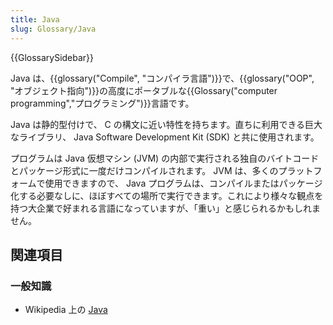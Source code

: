 ```yaml
---
title: Java
slug: Glossary/Java
---
```


{{GlossarySidebar}}

Java は、{{glossary("Compile", "コンパイラ言語")}}で、{{glossary("OOP", "オブジェクト指向")}}の高度にポータブルな{{Glossary("computer programming","プログラミング")}}言語です。

Java は静的型付けで、 C の構文に近い特性を持ちます。直ちに利用できる巨大なライブラリ、 Java Software Development Kit (SDK) と共に使用されます。

プログラムは Java 仮想マシン (JVM) の内部で実行される独自のバイトコードとパッケージ形式に一度だけコンパイルされます。 JVM は、多くのプラットフォームで使用できますので、 Java プログラムは、コンパイルまたはパッケージ化する必要なしに、ほぼすべての場所で実行できます。これにより様々な観点を持つ大企業で好まれる言語になっていますが、「重い」と感じられるかもしれません。

## 関連項目

### 一般知識

- Wikipedia 上の [Java](https://ja.wikipedia.org/wiki/Java)
